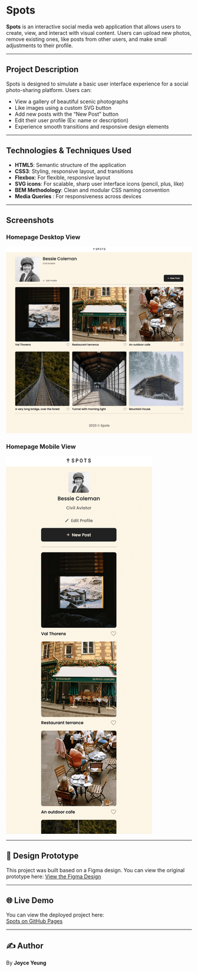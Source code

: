 # Spots

**Spots** is an interactive social media web application that allows users to create, view, and interact with visual content. Users can upload new photos, remove existing ones, like posts from other users, and make small adjustments to their profile.

---

## Project Description

Spots is designed to simulate a basic user interface experience for a social photo-sharing platform. Users can:

- View a gallery of beautiful scenic photographs
- Like images using a custom SVG button
- Add new posts with the “New Post” button
- Edit their user profile (Ex: name or description)
- Experience smooth transitions and responsive design elements

---

## Technologies & Techniques Used

- **HTML5**: Semantic structure of the application
- **CSS3**: Styling, responsive layout, and transitions
- **Flexbox**: For flexible, responsive layout
- **SVG icons**: For scalable, sharp user interface icons (pencil, plus, like)
- **BEM Methodology**: Clean and modular CSS naming convention
- **Media Queries** : For responsiveness across devices

---

## Screenshots

### Homepage Desktop View

![Spots Homepage Desktop View](./images/desktop.png)

### Homepage Mobile View

![Spots Homepage Mobile View](./images/mobile.png)

---

## 🎨 Design Prototype

This project was built based on a Figma design. You can view the original prototype here:
[View the Figma Design](https://www.figma.com/file/BBNm2bC3lj8QQMHlnqRsga/Sprint-3-Project-%E2%80%94-Spots?type=design&node-id=2%3A60&mode=design&t=afgNFybdorZO6cQo-1)

---

## 🌐 Live Demo

You can view the deployed project here:  
[Spots on GitHub Pages](https://your-github-username.github.io/your-repo-name)

---

## ✍️ Author

By **Joyce Yeung**
